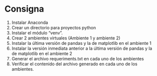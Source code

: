 # Consigna

1) Instalar Anaconda
2) Crear un directorio para proyectos python
3) Instalar el módulo “venv”.
4) Crear 2 ambientes virtuales (Ambiente 1 y ambiente 2)
5) Instalar la última versión de pandas y la de matplotlib en el
ambiente 1
6) Instalar la versión inmediata anterior a la última versión de pandas y la de matplotlib en el ambiente 2
7) Generar el archivo requeriments.txt en cada uno de los ambientes
8) Verificar el contenido del archivo generado en cada uno de los
ambientes.